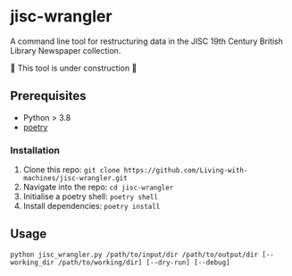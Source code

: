 # jisc-wrangler
A command line tool for restructuring data in the JISC 19th Century British Library Newspaper collection.

:construction: This tool is under construction :construction:

## Prerequisites

- Python > 3.8
- [poetry](https://python-poetry.org/docs/)

### Installation

1. Clone this repo: `git clone https://github.com/Living-with-machines/jisc-wrangler.git`
2. Navigate into the repo: `cd jisc-wrangler`
3. Initialise a poetry shell: `poetry shell`
4. Install dependencies: `poetry install`


## Usage

```
python jisc_wrangler.py /path/to/input/dir /path/to/output/dir [--working_dir /path/to/working/dir] [--dry-run] [--debug]
```